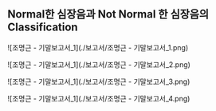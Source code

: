 ## Normal한 심장음과 Not Normal 한 심장음의 Classification

![조명근 - 기말보고서_1](./보고서/조명근 - 기말보고서_1.png)

![조명근 - 기말보고서_1](./보고서/조명근 - 기말보고서_2.png)

![조명근 - 기말보고서_1](./보고서/조명근 - 기말보고서_3.png)

![조명근 - 기말보고서_1](./보고서/조명근 - 기말보고서_4.png)







